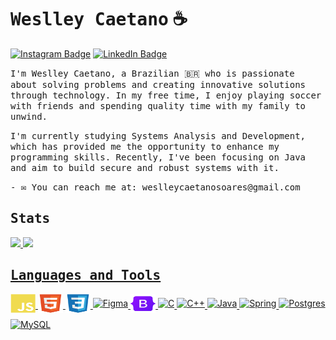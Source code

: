 # <samp>Weslley Caetano</samp> ☕

[![Instagram Badge](https://img.shields.io/badge/Instagram-%23E4405F.svg?&style=flat-square&logo=instagram&logoColor=white&color=071A2C&link=https://www.instagram.com/mupezzuol)](https://www.instagram.com/_weslleycaetano)
[![LinkedIn Badge](https://img.shields.io/badge/LinkedIn-%23E4405F.svg?&style=flat-square&logo=linkedin&logoColor=white&color=071A2C&link=https://www.linkedin.com/in/mupezzuol/)](https://www.linkedin.com/in/weslleycsoares/)

<samp>I'm Weslley Caetano, a Brazilian 🇧🇷 who is passionate about solving problems and creating innovative solutions through technology. In my free time, I enjoy playing soccer with friends and spending quality time with my family to unwind.

<samp>I'm currently studying Systems Analysis and Development, which has provided me the opportunity to enhance my programming skills. Recently, I've been focusing on Java and aim to build secure and robust systems with it.
</samp>

<samp>
- ✉️ You can reach me at: weslleycaetanosoares@gmail.com
</samp>




<div>
    <h2><samp>Stats <samp></h2>
    <a href="https://github.com/wescaetano?tab=repositories">
    <img height="170em"  src="https://github-readme-stats.vercel.app/api?username=wescaetano&theme=gotham&show_icons=true">
    <img  height="170em" src="https://github-readme-stats.vercel.app/api/top-langs/?username=wescaetano&theme=gotham&show_icons=true">
</div>


<div style="display: inline_block">
  <h2><samp>Languages and Tools <samp></h2>
  <img align="center" alt="Js" title="Javascript" height="30" width="40" style="margin-bottom: 10px" src="https://raw.githubusercontent.com/devicons/devicon/master/icons/javascript/javascript-plain.svg">
  <img align="center" alt="HTML" title="HTML" height="30" width="40" style="margin-bottom: 10px" src="https://raw.githubusercontent.com/devicons/devicon/master/icons/html5/html5-original.svg">
  <img align="center" alt="CSS" title="CSS" height="30" width="40" style="margin-bottom: 10px" src="https://raw.githubusercontent.com/devicons/devicon/master/icons/css3/css3-original.svg">
  <img align="center" alt="Figma" title="Figma" height="30" width="40" style="margin-bottom: 10px" src="https://cdn.jsdelivr.net/gh/devicons/devicon@latest/icons/figma/figma-original.svg">
  <img align="center" alt="Bootstrap" title="Bootstrap" height="30" width="40" style="margin-bottom: 10px" src="https://raw.githubusercontent.com/devicons/devicon/master/icons/bootstrap/bootstrap-original.svg">
  <img align="center" alt="C" title="C" height="30" width="40" style="margin-bottom: 10px" src="https://cdn.jsdelivr.net/gh/devicons/devicon@latest/icons/c/c-original.svg">
  <img align="center" alt="C++" title="C++" height="30" width="40" style="margin-bottom: 10px" src="https://cdn.jsdelivr.net/gh/devicons/devicon@latest/icons/cplusplus/cplusplus-original.svg">  
  <img align="center" alt="Java" title="Java" height="30" width="40" style="margin-bottom: 10px" src="https://cdn.jsdelivr.net/gh/devicons/devicon@latest/icons/java/java-original.svg" />
  <img align="center" alt="Spring" title="Spring" height="30" width="40" style="margin-bottom: 10px" src="https://cdn.jsdelivr.net/gh/devicons/devicon@latest/icons/spring/spring-original.svg" />
  <img align="center" alt="Postgres" title="Postgres" height="30" width="40" style="margin-bottom: 10px" src="https://cdn.jsdelivr.net/gh/devicons/devicon@latest/icons/postgresql/postgresql-original.svg" />
  <img align="center" alt="MySQL" title="MySQL" height="30" width="40" style="margin-bottom: 10px" src="https://cdn.jsdelivr.net/gh/devicons/devicon@latest/icons/mysql/mysql-original.svg" />
</div>

                                                                 
